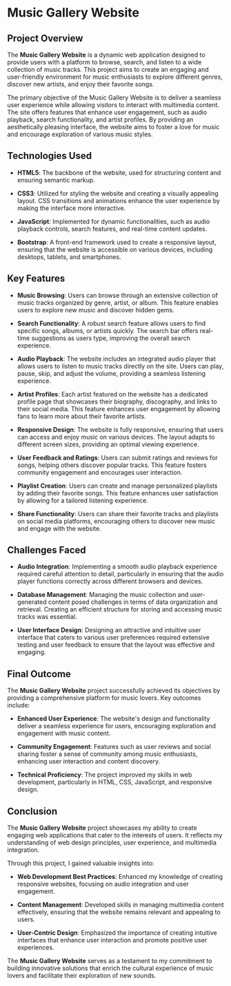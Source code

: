 # Music Gallery Website

## Project Overview

The **Music Gallery Website** is a dynamic web application designed to provide users with a platform to browse, search, and listen to a wide collection of music tracks. This project aims to create an engaging and user-friendly environment for music enthusiasts to explore different genres, discover new artists, and enjoy their favorite songs.

The primary objective of the Music Gallery Website is to deliver a seamless user experience while allowing visitors to interact with multimedia content. The site offers features that enhance user engagement, such as audio playback, search functionality, and artist profiles. By providing an aesthetically pleasing interface, the website aims to foster a love for music and encourage exploration of various music styles.

## Technologies Used

- **HTML5**: The backbone of the website, used for structuring content and ensuring semantic markup.

- **CSS3**: Utilized for styling the website and creating a visually appealing layout. CSS transitions and animations enhance the user experience by making the interface more interactive.

- **JavaScript**: Implemented for dynamic functionalities, such as audio playback controls, search features, and real-time content updates.

- **Bootstrap**: A front-end framework used to create a responsive layout, ensuring that the website is accessible on various devices, including desktops, tablets, and smartphones.

## Key Features

- **Music Browsing**: Users can browse through an extensive collection of music tracks organized by genre, artist, or album. This feature enables users to explore new music and discover hidden gems.

- **Search Functionality**: A robust search feature allows users to find specific songs, albums, or artists quickly. The search bar offers real-time suggestions as users type, improving the overall search experience.

- **Audio Playback**: The website includes an integrated audio player that allows users to listen to music tracks directly on the site. Users can play, pause, skip, and adjust the volume, providing a seamless listening experience.

- **Artist Profiles**: Each artist featured on the website has a dedicated profile page that showcases their biography, discography, and links to their social media. This feature enhances user engagement by allowing fans to learn more about their favorite artists.

- **Responsive Design**: The website is fully responsive, ensuring that users can access and enjoy music on various devices. The layout adapts to different screen sizes, providing an optimal viewing experience.

- **User Feedback and Ratings**: Users can submit ratings and reviews for songs, helping others discover popular tracks. This feature fosters community engagement and encourages user interaction.

- **Playlist Creation**: Users can create and manage personalized playlists by adding their favorite songs. This feature enhances user satisfaction by allowing for a tailored listening experience.

- **Share Functionality**: Users can share their favorite tracks and playlists on social media platforms, encouraging others to discover new music and engage with the website.

## Challenges Faced

- **Audio Integration**: Implementing a smooth audio playback experience required careful attention to detail, particularly in ensuring that the audio player functions correctly across different browsers and devices.

- **Database Management**: Managing the music collection and user-generated content posed challenges in terms of data organization and retrieval. Creating an efficient structure for storing and accessing music tracks was essential.

- **User Interface Design**: Designing an attractive and intuitive user interface that caters to various user preferences required extensive testing and user feedback to ensure that the layout was effective and engaging.

## Final Outcome

The **Music Gallery Website** project successfully achieved its objectives by providing a comprehensive platform for music lovers. Key outcomes include:

- **Enhanced User Experience**: The website's design and functionality deliver a seamless experience for users, encouraging exploration and engagement with music content.

- **Community Engagement**: Features such as user reviews and social sharing foster a sense of community among music enthusiasts, enhancing user interaction and content discovery.

- **Technical Proficiency**: The project improved my skills in web development, particularly in HTML, CSS, JavaScript, and responsive design.

## Conclusion

The **Music Gallery Website** project showcases my ability to create engaging web applications that cater to the interests of users. It reflects my understanding of web design principles, user experience, and multimedia integration.

Through this project, I gained valuable insights into:

- **Web Development Best Practices**: Enhanced my knowledge of creating responsive websites, focusing on audio integration and user engagement.

- **Content Management**: Developed skills in managing multimedia content effectively, ensuring that the website remains relevant and appealing to users.

- **User-Centric Design**: Emphasized the importance of creating intuitive interfaces that enhance user interaction and promote positive user experiences.

The **Music Gallery Website** serves as a testament to my commitment to building innovative solutions that enrich the cultural experience of music lovers and facilitate their exploration of new sounds.
